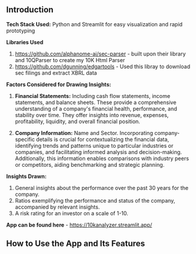 ## Introduction

**Tech Stack Used:** Python and Streamlit for easy visualization and rapid prototyping

**Libraries Used** 
1. https://github.com/alphanome-ai/sec-parser - built upon their library and 10QParser to create my 10K Html Parser
2. https://github.com/dgunning/edgartools - Used this libray to download sec filings and extract XBRL data

**Factors Considered for Drawing Insights:**
1. **Financial Statements:** Including cash flow statements, income statements, and balance sheets. These provide a comprehensive understanding of a company's financial health, performance, and stability over time. They offer insights into revenue, expenses, profitability, liquidity, and overall financial position.

2. **Company Information:** Name and Sector. Incorporating company-specific details is crucial for contextualizing the financial data, identifying trends and patterns unique to particular industries or companies, and facilitating informed analysis and decision-making. Additionally, this information enables comparisons with industry peers or competitors, aiding benchmarking and strategic planning.

**Insights Drawn:**
1. General insights about the performance over the past 30 years for the company.
2. Ratios exemplifying the performance and status of the company, accompanied by relevant insights.
3. A risk rating for an investor on a scale of 1-10.

**App can be found here** - https://10kanalyzer.streamlit.app/

## How to Use the App and Its Features

